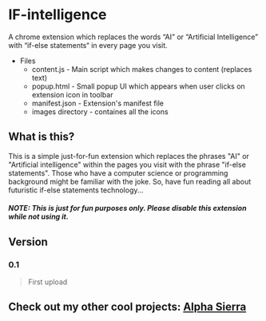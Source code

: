 # IF-intelligence
A chrome extension which replaces the words “AI” or “Artificial Intelligence” with “if-else statements“ in every page you visit.

* Files
    * content.js - Main script which makes changes to content (replaces text)
    * popup.html - Small popup UI which appears when user clicks on extension icon in toolbar
    * manifest.json - Extension's manifest file
    * images directory - containes all the icons

## What is this?
This is a simple just-for-fun extension which replaces the phrases "AI" or "Artificial intelligence" within the pages you visit with the phrase "if-else statements". Those who have a computer science or programming background might be familiar with the joke. So, have fun reading all about futuristic if-else statements technology...

##### NOTE: This is just for fun purposes only. Please disable this extension while not using it.

## Version
### 0.1
> First upload

## Check out my other cool projects: [Alpha Sierra](https://github.com/Shetty073?tab=repositories)


